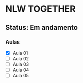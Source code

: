 # NLW TOGETHER

## Status: Em andamento

### Aulas

- [x] Aula 01
- [ ] Aula 02
- [ ] Aula 03
- [ ] Aula 04
- [ ] Aula 05
